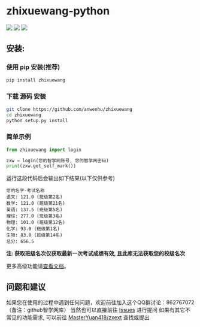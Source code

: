 # zhixuewang-python

![](https://img.shields.io/badge/License-MIT-blue) ![](https://img.shields.io/badge/Python-3+-green) ![](https://img.shields.io/pypi/v/zhixuewang)

## 安装:

### 使用 pip 安装(推荐)
```bash
pip install zhixuewang
```
### 下载 源码 安装
```bash
git clone https://github.com/anwenhu/zhixuewang
cd zhixuewang
python setup.py install
```

### 简单示例
```python
from zhixuewang import login

zxw = login(您的智学网账号, 您的智学网密码)
print(zxw.get_self_mark())
```
运行这段代码后会输出如下结果(以下仅供参考)
```
您的名字-考试名称
语文: 121.0 (班级第2名)
数学: 121.0 (班级第21名)
英语: 137.5 (班级第5名)
理综: 277.0 (班级第3名)
物理: 101.0 (班级第12名)
化学: 93.0 (班级第1名)
生物: 83.0 (班级第14名)
总分: 656.5
```
**注: 获取班级名次仅获取最新一次考试成绩有效, 且此库无法获取您的校级名次**

更多高级功能请[查看文档](https://zxdoc.risconn.com)。


## 问题和建议
如果您在使用的过程中遇到任何问题，欢迎前往加入这个QQ群讨论：862767072（备注：github智学网库）
当然也可以直接前往 [Issues](https://github.com/anwenhu/zhixuewang/issues) 进行提问
如果有其它不常见的功能需求, 可以前往 [MasterYuan418/zxext](https://github.com/MasterYuan418/zxext) 查找或提出
